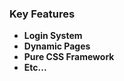 

<h3> Key Features </h3>
<ul> 
<li><strong>Login System</strong> </li>
<li><strong>Dynamic Pages </strong> </li>
<li><strong>Pure CSS Framework</strong> </li>
<li><strong>Etc...</strong> </li>

</ul>

